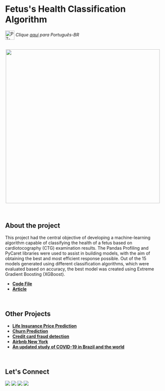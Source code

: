# Fetus's Health Classification Algorithm 

<img align="center" alt="PT-BR" height="30" width="30" src="https://em-content.zobj.net/thumbs/120/whatsapp/326/flag-brazil_1f1e7-1f1f7.png"> _Clique [aqui](https://github.com/raffaloffredo/fetus_health_classification_portuguese) para Português-BR_   
<br/>

<p align="center">
  <img src=https://blogger.googleusercontent.com/img/b/R29vZ2xl/AVvXsEiR4l28zydiWUryuUX3fOR4-3uDGpbqNZtKCp34q4pFPtG_Wg5lPyyepZ1xZCSJn2nzbGH_YkUOmhqOltnmX6_ASK36Oy_FYdYIyRAzIvCr7VjquWjemzxsdqfcGK-OFEjOiJKcMBSz2XhAUV_-Pax8PEorxkDIAfyJyHkLxfjMHv4vHhxyP9YwIQ0zsBY/s16000/pregnant.png"" height=500px>
</p>
<br/>

## About the project
This project had the central objective of developing a machine-learning algorithm capable of classifying the health of a fetus based on cardiotocography (CTG) examination results. The Pandas Profiling and PyCaret libraries were used to assist in building models, with the aim of obtaining the best and most efficient response possible. Out of the 15 models generated using different classification algorithms, which were evaluated based on accuracy, the best model was created using Extreme Gradient Boosting (XGBoost).

* **[Code File](https://github.com/raffaloffredo/fetus_health_classification/blob/main/%5BLoffredoDS%5D_Classification_algorithm_model_to_determine_a_fetus's_health.ipynb)**
* **[Article](https://medium.com/@loffredo.ds/classification-algorithm-model-to-determine-a-fetuss-health-fb4660dd5328)**

<br/>

## Other Projects

* **[Life Insurance Price Prediction](https://github.com/raffaloffredo/life_insurance_price_prediction)**
* **[Churn Prediction](https://github.com/raffaloffredo/churn_prediction)**
* **[Credit card fraud detection](https://github.com/raffaloffredo/fraud_detection)**
* **[Airbnb New York](https://github.com/raffaloffredo/airbnb_new_york)**
* **[An updated study of COVID-19 in Brazil and the world](https://github.com/raffaloffredo/covid_2023)**
<br/>

 ## Let's Connect
<div>
  <a href="https://www.linkedin.com/in/raffaela-loffredo/" target="_blank"><img src="https://img.shields.io/badge/-LinkedIn-%230077B5?style=for-the-badge&logo=linkedin&logoColor=white" target="_blank"></a>
    <a href="https://sites.google.com/view/loffredo/" target="_blank"><img src="https://img.shields.io/badge/website-000000?style=for-the-badge&logo=About.me&logoColor=white"></a>
  <a href="https://instagram.com/loffredo.ds" target="_blank"><img src="https://img.shields.io/badge/-Instagram-%23E4405F?style=for-the-badge&logo=instagram&logoColor=white" target="_blank"></a>
  <a href="https://medium.com/@loffredo.ds" target="_blank"><img src="https://img.shields.io/badge/Medium-12100E?style=for-the-badge&logo=medium&logoColor=white"></a>
</div>
